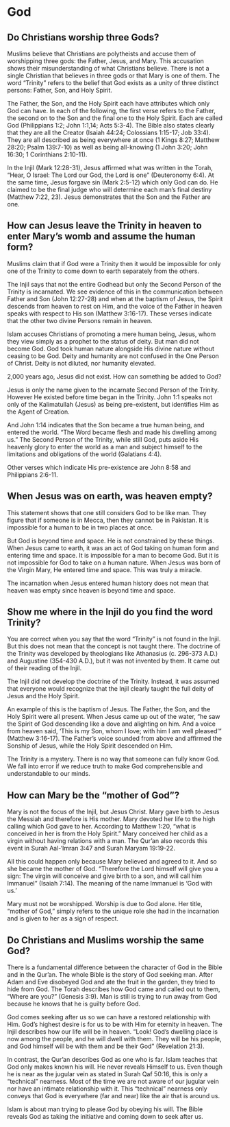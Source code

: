 <!---
The Way
Questions
English
-->

# God

## Do Christians worship three Gods?

Muslims believe that Christians are polytheists and accuse them of worshipping three gods: the Father, Jesus, and Mary. This accusation shows their misunderstanding of what Christians believe. There is not a single Christian that believes in three gods or that Mary is one of them. The word “Trinity” refers to the belief that God exists as a unity of three distinct persons: Father, Son, and Holy Spirit.

The Father, the Son, and the Holy Spirit each have attributes which only God can have. In each of the following, the first verse refers to the Father, the second on to the Son and the final one to the Holy Spirit. Each are called God (Philippians 1:2; John 1:1,14; Acts 5:3-4). The Bible also states clearly that they are all the Creator (Isaiah 44:24; Colossians 1:15-17; Job 33:4). They are all described as being everywhere at once (1 Kings 8:27; Matthew 28:20; Psalm 139:7-10) as well as being all-knowing (1 John 3:20; John 16:30; 1 Corinthians 2:10-11).

In the Injil (Mark 12:28-31), Jesus affirmed what was written in the Torah, “Hear, O Israel: The Lord our God, the Lord is one” (Deuteronomy 6:4). At the same time, Jesus forgave sin (Mark 2:5-12) which only God can do. He claimed to be the final judge who will determine each man’s final destiny (Matthew 7:22, 23). Jesus demonstrates that the Son and the Father are one.

## How can Jesus leave the Trinity in heaven to enter Mary’s womb and assume the human form?

Muslims claim that if God were a Trinity then it would be impossible for only one of the Trinity to come down to earth separately from the others.

The Injil says that not the entire Godhead but only the Second Person of the Trinity is incarnated. We see evidence of this in the communication between Father and Son (John 12:27-28) and when at the baptism of Jesus, the Spirit descends from heaven to rest on Him, and the voice of the Father in heaven speaks with respect to His son (Matthew 3:16-17). These verses indicate that the other two divine Persons remain in heaven.

Islam accuses Christians of promoting a mere human being, Jesus, whom they view simply as a prophet to the status of deity. But man did not become God. God took human nature alongside His divine nature without ceasing to be God. Deity and humanity are not confused in the One Person of Christ. Deity is not diluted, nor humanity elevated.

2,000 years ago, Jesus did not exist. How can something be added to God?

Jesus is only the name given to the incarnate Second Person of the Trinity. However He existed before time began in the Trinity. John 1:1 speaks not only of the Kalimatullah (Jesus) as being pre-existent, but identifies Him as the Agent of Creation.

And John 1:14 indicates that the Son became a true human being, and entered the world. “The Word became flesh and made his dwelling among us.” The Second Person of the Trinity, while still God, puts aside His heavenly glory to enter the world as a man and subject himself to the limitations and obligations of the world (Galatians 4:4).

Other verses which indicate His pre-existence are John 8:58 and Philippians 2:6-11.

## When Jesus was on earth, was heaven empty?

This statement shows that one still considers God to be like man. They figure that if someone is in Mecca, then they cannot be in Pakistan. It is impossible for a human to be in two places at once.

But God is beyond time and space. He is not constrained by these things. When Jesus came to earth, it was an act of God taking on human form and entering time and space. It is impossible for a man to become God. But it is not impossible for God to take on a human nature. When Jesus was born of the Virgin Mary, He entered time and space. This was truly a miracle.

The incarnation when Jesus entered human history does not mean that heaven was empty since heaven is beyond time and space.

## Show me where in the Injil do you find the word Trinity?

You are correct when you say that the word “Trinity” is not found in the Injil. But this does not mean that the concept is not taught there. The doctrine of the Trinity was developed by theologians like Athanasius (c. 296-373 A.D.) and Augustine (354-430 A.D.), but it was not invented by them. It came out of their reading of the Injil.

The Injil did not develop the doctrine of the Trinity. Instead, it was assumed that everyone would recognize that the Injil clearly taught the full deity of Jesus and the Holy Spirit.

An example of this is the baptism of Jesus. The Father, the Son, and the Holy Spirit were all present. When Jesus came up out of the water, “he saw the Spirit of God descending like a dove and alighting on him. And a voice from heaven said, ‘This is my Son, whom I love; with him I am well pleased’” (Matthew 3:16-17). The Father’s voice sounded from above and affirmed the Sonship of Jesus, while the Holy Spirit descended on Him.

The Trinity is a mystery. There is no way that someone can fully know God. We fall into error if we reduce truth to make God comprehensible and understandable to our minds.

## How can Mary be the “mother of God”?

Mary is not the focus of the Injil, but Jesus Christ. Mary gave birth to Jesus the Messiah and therefore is His mother. Mary devoted her life to the high calling which God gave to her. According to Matthew 1:20, “what is conceived in her is from the Holy Spirit.” Mary conceived her child as a virgin without having relations with a man. The Qur’an also records this event in Surah Aal-‘Imran 3:47 and Surah Maryam 19:19-22.

All this could happen only because Mary believed and agreed to it. And so she became the mother of God. “Therefore the Lord himself will give you a sign: The virgin will conceive and give birth to a son, and will call him Immanuel” (Isaiah 7:14). The meaning of the name Immanuel is ‘God with us.’

Mary must not be worshipped. Worship is due to God alone. Her title, “mother of God,” simply refers to the unique role she had in the incarnation and is given to her as a sign of respect.

## Do Christians and Muslims worship the same God?

There is a fundamental difference between the character of God in the Bible and in the Qur’an. The whole Bible is the story of God seeking man. After Adam and Eve disobeyed God and ate the fruit in the garden, they tried to hide from God. The Torah describes how God came and called out to them, “Where are you?” (Genesis 3:9). Man is still is trying to run away from God because he knows that he is guilty before God.

God comes seeking after us so we can have a restored relationship with Him. God’s highest desire is for us to be with Him for eternity in heaven. The Injil describes how our life will be in heaven. “Look! God’s dwelling place is now among the people, and he will dwell with them. They will be his people, and God himself will be with them and be their God” (Revelation 21:3).

In contrast, the Qur’an describes God as one who is far. Islam teaches that God only makes known his will. He never reveals Himself to us. Even though he is near as the jugular vein as stated in Surah Qaf 50:16, this is only a “technical” nearness. Most of the time we are not aware of our jugular vein nor have an intimate relationship with it. This “technical” nearness only conveys that God is everywhere (far and near) like the air that is around us.

Islam is about man trying to please God by obeying his will. The Bible reveals God as taking the initiative and coming down to seek after us.
